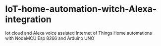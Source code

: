 # IoT-home-automation-witch-Alexa-integration
Iot cloud and Alexa voice assisted Internet of Things Home automations with NodeMCU Esp 8266 and Arduino UNO 
